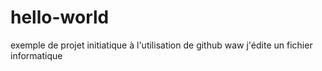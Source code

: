 # hello-world
exemple de projet initiatique à l'utilisation de github
waw j'édite un fichier informatique